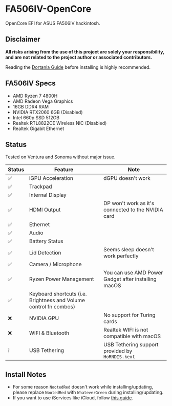 # FA506IV-OpenCore
OpenCore EFI for ASUS FA506IV hackintosh.

## Disclaimer
**All risks arising from the use of this project are solely your responsibility, and are not related to the project author or associated contributors.**

Reading the [Dortania Guide](https://dortania.github.io/OpenCore-Install-Guide/) before installing is highly recommended.

## FA506IV Specs

- AMD Ryzen 7 4800H
- AMD Radeon Vega Graphics
- 16GB DDR4 RAM
- NVIDIA RTX2060 6GB (Disabled)
- Intel 660p SSD 512GB
- Realtek RTL8822CE Wireless NIC (Disabled)
- Realtek Gigabit Ethernet

## Status

Tested on Ventura and Sonoma without major issue.

| Status |   Feature   |  Note |
| ------ |  ---------- | ------|
| ✅      |  iGPU Acceleration | dGPU doesn't work |
| ✅     |  Trackpad  | |
| ✅     | Internal Display |   |
| ✅     | HDMI Output | DP won't work as it's connected to the NVIDIA card |
| ✅     | Ethernet |   |
| ✅     | Audio |    |
| ✅     | Battery Status |   |
| ✅     | Lid Detection | Seems sleep doesn't work perfectly  |
| ✅     | Camera / Microphone |  |
| ✅     | Ryzen Power Management | You can use AMD Power Gadget after installing macOS |
| ✅     | Keyboard shortcuts (i.e. Brightness and Volume control fn combos) |  |
| ❌     | NVIDIA GPU | No support for Turing cards |
| ❌     | WIFI & Bluetooth | Realtek WIFI is not compatible with macOS |
| ❕     | USB Tethering | USB Tethering support provided by `HoRNDIS.kext`  |

## Install Notes

- For some reason `NootedRed` doesn't work while installing/updating, please replace `NootedRed` with `WhateverGreen` during installing/updating.
- If you want to use iServices like iCloud, follow [this guide](https://dortania.github.io/OpenCore-Post-Install/universal/iservices.html#using-gensmbios).
